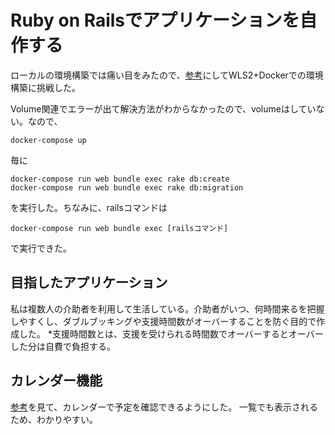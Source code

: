 # Ruby on Railsでアプリケーションを自作する

ローカルの環境構築では痛い目をみたので、[参考](https://qiita.com/daichi41/items/dfea6195cbb7b24f3419)にしてWLS2+Dockerでの環境構築に挑戦した。

Volume関連でエラーが出て解決方法がわからなかったので、volumeはしていない。なので、
```console
docker-compose up
```
毎に
```console
docker-compose run web bundle exec rake db:create
docker-compose run web bundle exec rake db:migration
```
を実行した。ちなみに、railsコマンドは
```
docker-compose run web bundle exec [railsコマンド]
```
で実行できた。
## 目指したアプリケーション
私は複数人の介助者を利用して生活している。介助者がいつ、何時間来るを把握しやすくし、ダブルブッキングや支援時間数がオーバーすることを防ぐ目的で作成した。
*支援時間数とは、支援を受けられる時間数でオーバーするとオーバーした分は自費で負担する。

## カレンダー機能
[参考](https://zenn.dev/yuma_rails/articles/00b6ea10b87ca5#simplecalendar%E3%81%AEcss%E3%82%92%E8%BF%BD%E5%8A%A0)を見て、カレンダーで予定を確認できるようにした。
一覧でも表示されるため、わかりやすい。
